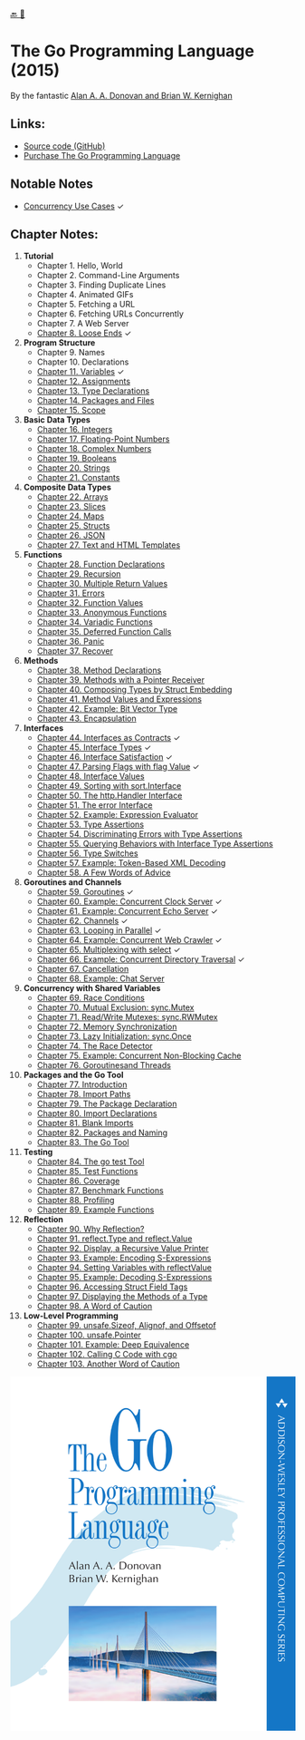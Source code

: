 [🔙 🏡](../README.md)

# The Go Programming Language (2015)

By the fantastic [Alan A. A. Donovan and Brian W. Kernighan](http://www.gopl.io/)

## Links:

- [Source code (GitHub)](https://github.com/adonovan/gopl.io/)
- [Purchase The Go Programming Language](http://www.informit.com/store/go-programming-language-9780134190440)

## Notable Notes

- [Concurrency Use Cases](ch000-concurrency-use-cases.md) ✓

## Chapter Notes:

01. **Tutorial**
    - Chapter 1. Hello, World
    - Chapter 2. Command-Line Arguments
    - Chapter 3. Finding Duplicate Lines
    - Chapter 4. Animated GIFs
    - Chapter 5. Fetching a URL
    - Chapter 6. Fetching URLs Concurrently
    - Chapter 7. A Web Server
    - [Chapter 8. Loose Ends](ch008-loose-ends.md) ✓
02. **Program Structure**
    - Chapter 9. Names
    - Chapter 10. Declarations
    - [Chapter 11. Variables](ch011-variables.md) ✓
    - [Chapter 12. Assignments](ch012-assignments.md)
    - [Chapter 13. Type Declarations](ch013-type-declarations.md)
    - [Chapter 14. Packages and Files](ch014-packages-and-files.md)
    - [Chapter 15. Scope](ch015-scope.md)
03. **Basic Data Types**
    - [Chapter 16. Integers](ch016-integers.md)
    - [Chapter 17. Floating-Point Numbers](ch017-floating-point-numbers.md)
    - [Chapter 18. Complex Numbers](ch018-complex-numbers.md)
    - [Chapter 19. Booleans](ch019-booleans.md)
    - [Chapter 20. Strings](ch020-strings.md)
    - [Chapter 21. Constants](ch021-constants.md)
04. **Composite Data Types**
    - [Chapter 22. Arrays](ch022-arrays.md)
    - [Chapter 23. Slices](ch023-slices.md)
    - [Chapter 24. Maps](ch024-maps.md)
    - [Chapter 25. Structs](ch025-structs.md)
    - [Chapter 26. JSON](ch026-json.md)
    - [Chapter 27. Text and HTML Templates](ch027-text-and-html-templates.md)
05. **Functions**
    - [Chapter 28. Function Declarations](ch028-function-declarations.md)
    - [Chapter 29. Recursion](ch029-recursion.md)
    - [Chapter 30. Multiple Return Values](ch030-multiple-return-values.md)
    - [Chapter 31. Errors](ch031-errors.md)
    - [Chapter 32. Function Values](ch032-function-values.md)
    - [Chapter 33. Anonymous Functions](ch033-anonymous-functions.md)
    - [Chapter 34. Variadic Functions](ch034-variadic-functions.md)
    - [Chapter 35. Deferred Function Calls](ch035-deferred-function-calls.md)
    - [Chapter 36. Panic](ch036-panic.md)
    - [Chapter 37. Recover](ch037-recover.md)
06. **Methods**
    - [Chapter 38. Method Declarations](ch038-method-declarations.md)
    - [Chapter 39. Methods with a Pointer Receiver](ch039-methods-with-a-pointer-receiver.md)
    - [Chapter 40. Composing Types by Struct Embedding](ch040-composing-types-by-struct-embedding.md)
    - [Chapter 41. Method Values and Expressions](ch041-method-values-and-expressions.md)
    - [Chapter 42. Example: Bit Vector Type](ch042-example-bit-vector-type.md)
    - [Chapter 43. Encapsulation](ch043-encapsulation.md)
07. **Interfaces**
    - [Chapter 44. Interfaces as Contracts](ch044-interfaces-as-contracts.md) ✓
    - [Chapter 45. Interface Types](ch045-interface-types.md) ✓
    - [Chapter 46. Interface Satisfaction](ch046-interface-satisfaction.md) ✓
    - [Chapter 47. Parsing Flags with flag Value](ch047-parsing-flags-with-flag-value.md) ✓
    - [Chapter 48. Interface Values](ch048-interface-values.md)
    - [Chapter 49. Sorting with sort.Interface](ch049-sorting-with-sort.interface.md)
    - [Chapter 50. The http.Handler Interface](ch050-the-http.handler-interface.md)
    - [Chapter 51. The error Interface](ch051-the-error-interface.md)
    - [Chapter 52. Example: Expression Evaluator](ch052-example-expression-evaluator.md)
    - [Chapter 53. Type Assertions](ch053-type-assertions.md)
    - [Chapter 54. Discriminating Errors with Type Assertions](ch054-discriminating-errors-with-type-assertions.md)
    - [Chapter 55. Querying Behaviors with Interface Type Assertions](ch055-querying-behaviors-with-interface-type-assertions.md)
    - [Chapter 56. Type Switches](ch056-type-switches.md)
    - [Chapter 57. Example: Token-Based XML Decoding](ch057-example-token-based-xml-decoding.md)
    - [Chapter 58. A Few Words of Advice](ch058-a-few-words-of-advice.md)
08. **Goroutines and Channels**
    - [Chapter 59. Goroutines](ch059-goroutines.md) ✓
    - [Chapter 60. Example: Concurrent Clock Server](ch060-example-concurrent-clock-server.md) ✓
    - [Chapter 61. Example: Concurrent Echo Server](ch061-example-concurrent-echo-server.md) ✓
    - [Chapter 62. Channels](ch062-channels.md) ✓
    - [Chapter 63. Looping in Parallel](ch063-looping-in-parallel.md) ✓
    - [Chapter 64. Example: Concurrent Web Crawler](ch064-example-concurrent-web-crawler.md) ✓
    - [Chapter 65. Multiplexing with select](ch065-multiplexing-with-select.md) ✓
    - [Chapter 66. Example: Concurrent Directory Traversal](ch066-example-concurrent-directory-traversal.md) ✓
    - [Chapter 67. Cancellation](ch067-cancellation.md)
    - [Chapter 68. Example: Chat Server](ch068-example-chat-server.md)
09. **Concurrency with Shared Variables**
    - [Chapter 69. Race Conditions](ch069-race-conditions.md)
    - [Chapter 70. Mutual Exclusion: sync.Mutex](ch070-mutual-exclusion-sync.mutex.md)
    - [Chapter 71. Read/Write Mutexes: sync.RWMutex](ch071-read-write-mutexes-sync.rwmutex.md)
    - [Chapter 72. Memory Synchronization](ch072-memory-synchronization.md)
    - [Chapter 73. Lazy Initialization: sync.Once](ch073-lazy-initialization-sync.once.md)
    - [Chapter 74. The Race Detector](ch074-the-race-detector.md)
    - [Chapter 75. Example: Concurrent Non-Blocking Cache](ch075-example-concurrent-non-blocking-cache.md)
    - [Chapter 76. Goroutinesand Threads](ch076-goroutinesand-threads.md)
9. **Packages and the Go Tool**
    - [Chapter 77. Introduction](ch077-introduction.md)
    - [Chapter 78. Import Paths](ch078-import-paths.md)
    - [Chapter 79. The Package Declaration](ch079-the-package-declaration.md)
    - [Chapter 80. Import Declarations](ch080-import-declarations.md)
    - [Chapter 81. Blank Imports](ch081-blank-imports.md)
    - [Chapter 82. Packages and Naming](ch082-packages-and-naming.md)
    - [Chapter 83. The Go Tool](ch083-the-go-tool.md)
10. **Testing**
    - [Chapter 84. The go test Tool](ch084-the-go-test-tool.md)
    - [Chapter 85. Test Functions](ch085-test-functions.md)
    - [Chapter 86. Coverage](ch086-coverage.md)
    - [Chapter 87. Benchmark Functions](ch087-benchmark-functions.md)
    - [Chapter 88. Profiling](ch088-profiling.md)
    - [Chapter 89. Example Functions](ch089-example-functions.md)
11. **Reflection**
    - [Chapter 90. Why Reflection?](ch090-why-reflection.md)
    - [Chapter 91. reflect.Type and reflect.Value](ch091-reflect.type-and-reflect.value.md)
    - [Chapter 92. Display, a Recursive Value Printer](ch092-display-a-recursive-value-printer.md)
    - [Chapter 93. Example: Encoding S-Expressions](ch093-example-encoding-s-expressions.md)
    - [Chapter 94. Setting Variables with reflectValue](ch094-setting-variables-with-reflectvalue.md)
    - [Chapter 95. Example: Decoding S-Expressions](ch095-example-decoding-s-expressions.md)
    - [Chapter 96. Accessing Struct Field Tags](ch096-accessing-struct-field-tags.md)
    - [Chapter 97. Displaying the Methods of a Type](ch097-displaying-the-methods-of-a-type.md)
    - [Chapter 98. A Word of Caution](ch098-a-word-of-caution.md)
12. **Low-Level Programming**
    - [Chapter 99. unsafe.Sizeof, Alignof, and Offsetof](ch099-unsafe.sizeof-alignof-and-offsetof.md)
    - [Chapter 100. unsafe.Pointer](ch100-unsafe.pointer.md)
    - [Chapter 101. Example: Deep Equivalence](ch101-example-deep-equivalence.md)
    - [Chapter 102. Calling C Code with cgo](ch102-calling-c-code-with-cgo.md)
    - [Chapter 103. Another Word of Caution](ch103-another-word-of-caution.md)

![book cover](cover.png)
